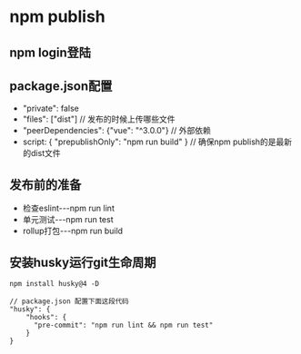 # npm publish
## npm login登陆
## package.json配置
* "private": false 
* "files": ["dist"] // 发布的时候上传哪些文件
* "peerDependencies": {"vue": "^3.0.0"} // 外部依赖
* script: { "prepublishOnly": "npm run build" } // 确保npm publish的是最新的dist文件

## 发布前的准备
* 检查eslint---npm run lint 
* 单元测试---npm run test
* rollup打包---npm run build

## 安装husky运行git生命周期
```
npm install husky@4 -D

// package.json 配置下面这段代码
"husky": {
    "hooks": {
      "pre-commit": "npm run lint && npm run test"
    }
}
```